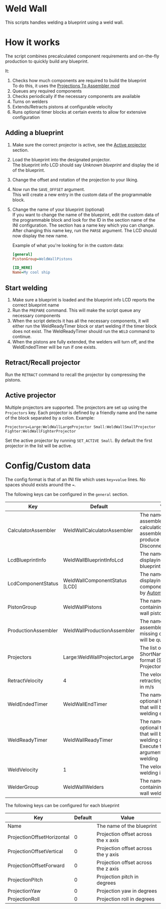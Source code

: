 Weld Wall
================

This scripts handles welding a blueprint using a weld wall.

# How it works
The script combines precalculated component requirements and on-the-fly production to quickly build
any blueprint.

It:
1. Checks how much components are required to build the blueprint  
   To do this, it uses the
   [Projections To Assembler mod](https://steamcommunity.com/sharedfiles/filedetails/?id=1289485324)
1. Queues any required components
1. Checks periodically if the necessary components are available
1. Turns on welders
1. Extends/Retracts pistons at configurable velocity
1. Runs optional timer blocks at certain events to allow for extensive configuration

## Adding a blueprint
1. Make sure the correct projector is active, see the [Active projector](#active-projector)
   section.
1. Load the blueprint into the designated projector.  
   The blueprint info LCD should say _Unknown blueprint_ and display the id of the blueprint. 
1. Change the offset and rotation of the projection to your liking.
1. Now run the `SAVE_OFFSET` argument.  
   This will create a new entry in the custom data of the programmable block.
1. Change the name of your blueprint (optional)  
   If you want to change the name of the blueprint, edit the custom data of the programmable block
   and look for the ID in the section name of the INI configuration. The section has a name key
   which you can change. After changing this name key, run the `PARSE` argument. The LCD should now
   display the new name.

   Example of what you're looking for in the custom data:

   ```ini
   [general]
   PistonGroup=WeldWallPistons

   [ID_HERE]
   Name=My cool ship
   ```

## Start welding

1. Make sure a blueprint is loaded and the blueprint info LCD reports the correct blueprint name
1. Run the `PREPARE` command. This will make the script queue any necessary components
1. When the script detects it has all the necessary components, it will either run the
   WeldReadyTimer block or start welding if the timer block does not exist. The WeldReadyTimer
   should run the `WELD` command to continue.
1. When the pistons are fully extended, the welders will turn off, and the WeldEndedTimer will be
   run if one exists.

## Retract/Recall projector

Run the `RETRACT` command to recall the projector by compressing the pistons.

## Active projector
Multiple projectors are supported. The projectors are set up using the `Projectors` key. Each
projector is defined by a friendly name and the name of the block separated by a colon. Example:

```
Projectors=Large:WeldWallLargeProjector Small:WeldWallSmallProjector Fighter:WeldWallFighterProjector
```

Set the active projector by running `SET_ACTIVE Small`. By default the first projector in the list
will be active.

# Config/Custom data
The config format is that of an INI file which uses `key=value` lines. No spaces should exists
around the `=`.

The following keys can be configured in the `general` section.

| Key                             | Default                       | Value                                                                                                                                                                                |
|---------------------------------|-------------------------------|--------------------------------------------------------------------------------------------------------------------------------------------------------------------------------------|
| CalculatorAssembler             | WeldWallCalculatorAssembler   | The name of the assembler used in calculations. This assembler should not produce anything. Disconnect it                                                                            |
| LcdBlueprintInfo                | WeldWallBlueprintInfoLcd      | The name of the LCD displaying the blueprint info                                                                                                                                    |
| LcdComponentStatus              | WeldWallComponentStatus [LCD] | The name of the LCD displaying the status of components. Powered by [Automatic LCDs 2](https://steamcommunity.com/sharedfiles/filedetails/?id=822950976)                             |
| PistonGroup                     | WeldWallPistons               | The name of the group containing the weld wall pistons                                                                                                                               |
| ProductionAssembler             | WeldWallProductionAssembler   | The name of the assembler on which missing components will be queued                                                                                                                 |
| Projectors                      | Large:WeldWallProjectorLarge  | The list of projectors in ShortName:BlockName format (See Active Projector section)                                                                                                  |
| RetractVelocity                 | 4                             | The velocity of retracting the projector in m/s                                                                                                                                      |
| WeldEndedTimer                  | WeldWallEndTimer              | The name of the optional timer block that will be run when welding ended                                                                                                             |
| WeldReadyTimer                  | WeldWallReadyTimer            | The name of the optional timer block that will be run when welding can start. Execute the WELD argument to start welding                                                             |
| WeldVelocity                    | 1                             | The velocity of the welding in m/s                                                                                                                                                   |
| WelderGroup                     | WeldWallWelders               | The name of the group containing the weld wall welders                                                                                                                               |

The following keys can be configured for each blueprint

| Key                             | Default                     | Value                                                                                                                                                                                |
|---------------------------------|-----------------------------|--------------------------------------------------------------------------------------------------------------------------------------------------------------------------------------|
| Name                            |                             | The name of the blueprint                                                                                                                                                            |
| ProjectionOffsetHorizontal      | 0                           | Projection offset across the x axis                                                                                                                                                  |
| ProjectionOffsetVertical        | 0                           | Projection offset across the y axis                                                                                                                                                  |
| ProjectionOffsetForward         | 0                           | Projection offset across the z axis                                                                                                                                                  |
| ProjectionPitch                 | 0                           | Projection pitch in degrees                                                                                                                                                          |
| ProjectionYaw                   | 0                           | Projection yaw in degrees                                                                                                                                                            |
| ProjectionRoll                  | 0                           | Projection roll in degrees                                                                                                                                                           |
